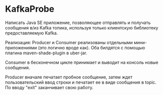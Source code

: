 # KafkaProbe
Написать Java SE приложение, позволяющее отправлять и получать сообщения в/из Kafka топика, используя только клиентскую библиотеку предоставляемую Kafka.

Реализация:
Producer и Consumer реализованы отдельными мини-приложениями (это логично вроде как). 
Оба билдятся с помощью плагина maven-shade-plugin в uber-jar.

Consumer в бесконечном цикле принимает и выводит на консоль новые сообщения. 

Producer вначале печатает пробное сообщение, затем ждет пользовательский ввод строки и печатает ее в виде сообщения в topic. 
По вводу "exit" заканчивает свою работу.

